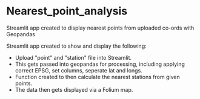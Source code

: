 # Nearest_point_analysis
Streamlit app created to display nearest points from uploaded co-ords with Geopandas



Streamlit app created to show and display the following: 

- Upload "point" and "station" file into Streamlit. 
- This gets passed into geopandas for processing, including applying correct EPSG, set columns, seperate lat and longs. 
- Function created to then calculate the nearest stations from given points. 
- The data then gets displayed via a Folium map. 
